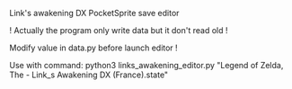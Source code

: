 Link's awakening DX PocketSprite save editor

! Actually the program only write data but it don't read old !

Modify value in data.py before launch editor !

Use with command:
python3 links_awakening_editor.py "Legend of Zelda, The - Link_s Awakening DX (France).state"